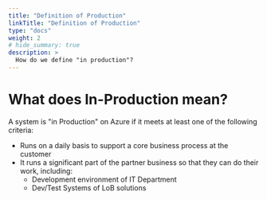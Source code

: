 ```yaml
---
title: "Definition of Production"
linkTitle: "Definition of Production"
type: "docs"
weight: 2
# hide_summary: true
description: >
  How do we define "in production"?
---
```


# What does In-Production mean?

A system is "in Production" on Azure if it meets at least one of the following criteria:

-   Runs on a daily basis to support a core business process at the customer
-   It runs a significant part of the partner business so that they can do their work, including:
    -   Development environment of IT Department
    -   Dev/Test Systems of LoB solutions